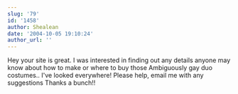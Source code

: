 ```yaml
---
slug: '79'
id: '1458'
author: Shealean
date: '2004-10-05 19:10:24'
author_url: ''
---
```

Hey your site is great. I was interested in finding out any details anyone may know about how to make or where to buy those Ambiguously gay duo costumes.. I've looked everywhere! Please help, email me with any suggestions Thanks a bunch!!
